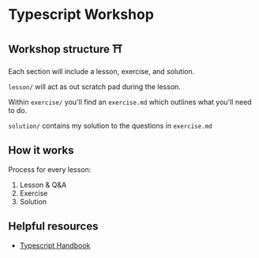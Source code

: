 # Typescript Workshop

## Workshop structure ⛩

Each section will include a lesson, exercise, and solution.

`lesson/` will act as out scratch pad during the lesson.

Within `exercise/` you'll find an `exercise.md` which outlines what you'll need to do.

`solution/` contains my solution to the questions in `exercise.md`

## How it works

Process for every lesson:

1. Lesson & Q&A
2. Exercise
3. Solution

## Helpful resources

-   [Typescript Handbook](https://www.typescriptlang.org/docs/handbook/basic-types.html)
